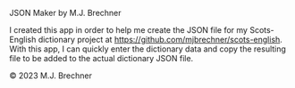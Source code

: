 JSON Maker by M.J. Brechner

I created this app in order to help me create the JSON file for my Scots-English dictionary project at https://github.com/mjbrechner/scots-english.
With this app, I can quickly enter the dictionary data and copy the resulting file to be added to the actual dictionary JSON file.

© 2023 M.J. Brechner